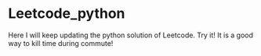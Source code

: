 # Leetcode_python

Here I will keep updating the python solution of Leetcode. Try it! It is a good way to kill time during commute!  
